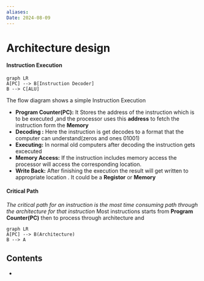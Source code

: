 ```yaml
---
aliases: 
Date: 2024-08-09
---
```



# Architecture design
#### Instruction Execution
```mermaid
graph LR
A[PC] --> B[Instruction Decoder]
B --> C[ALU]
```
The flow diagram shows a simple Instruction Execution 
- **Program Counter(PC):**  It Stores the address of the instruction which is to be executed ,and the processor uses this **address** to fetch the instruction form the  **Memory** 
- **Decoding :** Here the instruction is get decodes to a format that the computer can understand(zeros and ones 01001)
- **Executing:** In normal old computers after decoding the instruction gets excecuted
- **Memory Access:** If the instruction includes memory access the processor will access the corresponding location.
- **Write Back:** After finishing the execution the result will get written to appropriate location . It could be a **Registor** or **Memory**
  

#### Critical Path
*The critical path for an instruction is the most time consuming path through the architecture for that instruction*
Most instructions starts from **Program Counter(PC)** then to process through architecture and 
```mermaid
graph LR
A[PC] --> B(Architecture)
B --> A
```

## Contents
- 